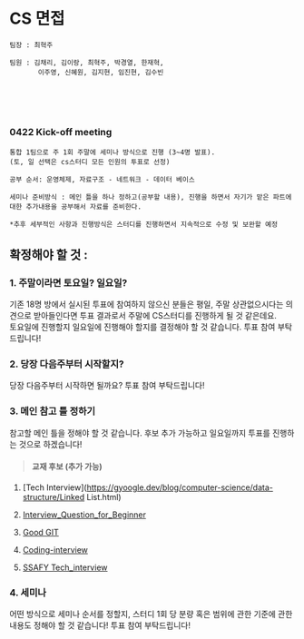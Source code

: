 # CS 면접

```
팀장 : 최혁주

팀원 : 김채리, 김이랑, 최혁주, 박경열, 한재혁,
       이주영, 신혜원, 김지현, 임진현, 김수빈
```

<br>

<br>

<br>

### 0422 Kick-off meeting 

```
통합 1팀으로 주 1회 주말에 세미나 방식으로 진행 (3~4명 발표). 
(토, 일 선택은 cs스터디 모든 인원의 투표로 선정)

공부 순서: 운영체제, 자료구조 - 네트워크 - 데이터 베이스

세미나 준비방식 : 메인 틀을 하나 정하고(공부할 내용), 진행을 하면서 자기가 맡은 파트에 대한 추가내용을 공부해서 자료를 준비한다.

*추후 세부적인 사항과 진행방식은 스터디를 진행하면서 지속적으로 수정 및 보완할 예정
```



## 확정해야 할 것 : 



### 1. 주말이라면 토요일? 일요일?

기존 18명 방에서 실시된 투표에 참여하지 않으신 분들은 
평일, 주말 상관없으시다는 의견으로 받아들인다면
투표 결과로서 주말에 CS스터디를 진행하게 될 것 같은데요.  
토요일에 진행할지 일요일에 진행해야 할지를 결정해야 할 것 같습니다.
투표 참여 부탁드립니다!



### 2. 당장 다음주부터 시작할지?

당장 다음주부터 시작하면 될까요? 
투표 참여 부탁드립니다!



### 3. 메인 참고 틀 정하기

참고할 메인 틀을 정해야 할 것 같습니다.
후보 추가 가능하고 일요일까지 투표를 진행하는 것으로 하겠습니다!

> #### 교재 후보 (추가 가능)

1. [Tech Interview](https://gyoogle.dev/blog/computer-science/data-structure/Linked List.html)

2. [Interview_Question_for_Beginner](https://github.com/JaeYeopHan/Interview_Question_for_Beginner)

3. [Good GIT](https://goodgid.github.io/)

4. [Coding-interview](https://github.com/qkraudghgh/coding-interview)

5. [SSAFY Tech_interview](https://github.com/SSAFY-CS-STUDY/Tech_interview)



### 4. 세미나

어떤 방식으로 세미나 순서를 정할지, 
스터디 1회 당 분량 혹은 범위에 관한 기준에 관한 내용도 정해야 할 것 같습니다!
투표 참여 부탁드립니다! 

